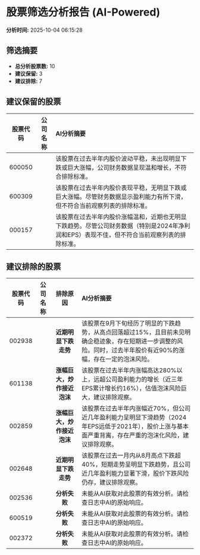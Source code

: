 # 股票筛选分析报告 (AI-Powered)

**分析时间:** 2025-10-04 06:15:28

## 筛选摘要

- **总分析股票数:** 10
- **建议保留:** 3
- **建议排除:** 7

## 建议保留的股票

| 股票代码 | 公司名称 | AI分析摘要 |
|:---:|:---:|:---|
| 600050 |  | 该股票在过去半年内股价波动平稳，未出现明显下跌或巨大涨幅，公司财务数据呈现温和增长，不符合排除标准。 |
| 600309 |  | 该股票在过去半年内股价表现平稳，无明显下跌或巨大涨幅。尽管财务数据显示盈利能力有所下滑，但不符合当前观察列表的排除标准。 |
| 000157 |  | 该股票在过去半年内股价涨幅温和，近期也无明显下跌趋势。尽管公司财务数据（特别是2024年净利润和EPS）表现不佳，但不符合当前观察列表的排除标准。 |

## 建议排除的股票

| 股票代码 | 公司名称 | 排除原因 | AI分析摘要 |
|:---:|:---:|:---:|:---|
| 002938 |  | **近期明显下跌走势** | 该股票在9月下旬经历了明显的下跌趋势，从高点回落超过15%，且目前未见明确企稳迹象，存在短期进一步调整的风险。同时，过去半年股价有近90%的涨幅，存在一定的泡沫风险。 |
| 601138 |  | **涨幅巨大，炒作接近泡沫** | 该股票在过去半年内涨幅高达280%以上，远超公司盈利能力的增长（近三年EPS累计增长约16%），估值泡沫风险巨大，建议排除观察。 |
| 002859 |  | **涨幅巨大，炒作接近泡沫** | 该股票在过去半年内涨幅近70%，但公司近几年盈利能力呈明显下滑趋势（2024年EPS远低于2021年），股价上涨与基本面严重背离，存在严重的泡沫化风险，建议排除观察。 |
| 002648 |  | **近期明显下跌走势** | 该股票在过去一月内从8月高点下跌超40%，短期走势呈明显下跌趋势，且公司近几年盈利能力显著下滑，股价下跌风险仍存，建议排除观察。 |
| 002536 |  | **分析失败** | 未能从AI获取对此股票的有效分析。请检查日志中AI的原始响应。 |
| 600519 |  | **分析失败** | 未能从AI获取对此股票的有效分析。请检查日志中AI的原始响应。 |
| 002372 |  | **分析失败** | 未能从AI获取对此股票的有效分析。请检查日志中AI的原始响应。 |
